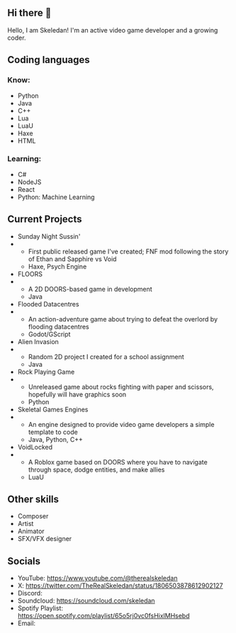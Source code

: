 ## Hi there 👋
Hello, I am Skeledan! I'm an active video game developer and a growing coder.

## Coding languages
### Know:
* Python
* Java
* C++
* Lua
* LuaU
* Haxe
* HTML
### Learning:
* C#
* NodeJS
* React
* Python: Machine Learning

## Current Projects
* Sunday Night Sussin'
* * First public released game I've created; FNF mod following the story of Ethan and Sapphire vs Void
  * Haxe, Psych Engine
* FLOORS
* * A 2D DOORS-based game in development
  * Java
* Flooded Datacentres
* * An action-adventure game about trying to defeat the overlord by flooding datacentres
  * Godot/GScript
* Alien Invasion
* * Random 2D project I created for a school assignment
  * Java
* Rock Playing Game
* * Unreleased game about rocks fighting with paper and scissors, hopefully will have graphics soon
  * Python
* Skeletal Games Engines
* * An engine designed to provide video game developers a simple template to code
  * Java, Python, C++
* VoidLocked
* * A Roblox game based on DOORS where you have to navigate through space, dodge entities, and make allies
  * LuaU

## Other skills
* Composer
* Artist
* Animator
* SFX/VFX designer

## Socials
* YouTube: https://www.youtube.com/@therealskeledan
* X: https://twitter.com/TheRealSkeledan/status/1806503878612902127
* Discord:
* Soundcloud: https://soundcloud.com/skeledan
* Spotify Playlist: https://open.spotify.com/playlist/65o5rj0vc0fsHixlMHsebd
* Email:
